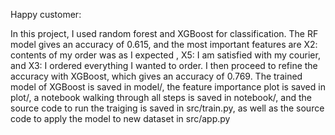 Happy customer:

In this project, I used random forest and XGBoost for classification. The RF model gives an accuracy of 0.615, and the most important features are X2: contents of my order was as I expected , X5: I am satisfied with my courier, and X3: I ordered everything I wanted to order. I then proceed to refine the accuracy with XGBoost, which gives an accuracy of 0.769. The trained model of XGBoost is saved in model/, the feature importance plot is saved in plot/, a notebook walking through all steps is saved in notebook/, and the source code to run the traiging is saved in src/train.py, as well as the source code to apply the model to new dataset in src/app.py
